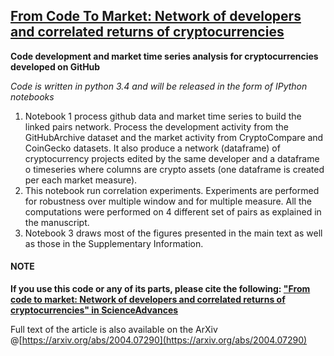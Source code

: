 ## [From Code To Market: Network of developers and correlated returns of cryptocurrencies](https://doi.org/10.1126/sciadv.abd2204)

__Code development and market time series analysis for cryptocurrencies developed on GitHub__

_Code is written in python 3.4 and will be released in the form of IPython notebooks_


1. Notebook 1 process github data and market time series to build the linked pairs network. Process the development activity from the GitHubArchive dataset and the market activity from CryptoCompare and CoinGecko datasets. It also produce a network (dataframe) of cryptocurrency projects edited by the same developer and a dataframe o timeseries where columns are crypto assets (one dataframe is created per each market measure).
2. This notebook run correlation experiments. Experiments are performed for robustness over multiple window and for multiple measure. All the computations were performed on 4 different set of pairs as explained in the manuscript.
3. Notebook 3 draws most of the figures presented in the main text as well as those in the Supplementary Information.

#### NOTE
__If you use this code or any of its parts, please cite the following: ["From code to market: Network of developers and correlated returns of cryptocurrencies" in ScienceAdvances](https://doi.org/10.1126/sciadv.abd2204)__

Full text of the article is also available on the ArXiv @[https://arxiv.org/abs/2004.07290](https://arxiv.org/abs/2004.07290)
